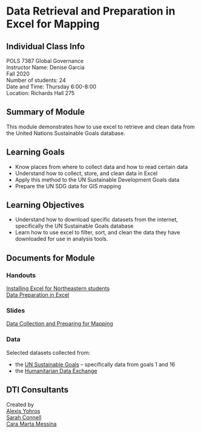 ﻿# Data Retrieval and Preparation in Excel for Mapping

## Individual Class Info
POLS 7387 Global Governance
<br>
Instructor Name: Denise Garcia
<br>
Fall 2020
<br>
Number of students: 24
<br>
Date and Time: Thursday 6:00-8:00
<br>
Location: Richards Hall 275 <br>

## Summary of Module
This module demonstrates how to use excel to retrieve and clean data from the United Nations Sustainable Goals database.

## Learning Goals
- Know places from where to collect data and how to read certain data
- Understand how to collect, store, and clean data in Excel
- Apply this method to the UN Sustainable Development Goals data
- Prepare the UN SDG data for GIS mapping

## Learning Objectives
- Understand how to download specific datasets from the internet, specifically the UN Sustainable Goals database
- Learn how to use excel to filter, sort, and clean the data they have downloaded for use in analysis tools.

## Documents for Module

### Handouts

[Installing Excel for Northeastern students](https://github.com/NULabNortheastern/digitalassignmentshowcase/blob/master/mapping/global_governance-fall2020-garcia/handout-install_excel.pdf)
<br>
[Data Preparation in Excel](https://github.com/NULabNortheastern/digitalassignmentshowcase/blob/master/mapping/global_governance-fall2020-garcia/handout-data_prep_excel.pdf)

### Slides

[Data Collection and Preparing for Mapping](https://github.com/NULabNortheastern/digitalassignmentshowcase/blob/master/mapping/global_governance-fall2020-garcia/slides.pdf)

### Data
Selected datasets collected from:
- the [UN Sustainable Goals](https://unstats.un.org/sdgs/indicators/database) – specifically data from goals 1 and 16
- the [Humanitarian Data Exchange](https://data.humdata.org/)


## DTI Consultants
Created by<br>
[Alexis Yohros](Yohros.a@husky.neu.edu)<br>
[Sarah Connell](sa.connell@northeastern.edu)<br>
[Cara Marta Messina](messina.c@husky.neu.edu)
